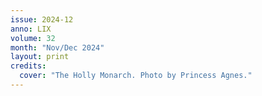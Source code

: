 ```yaml
---
issue: 2024-12
anno: LIX
volume: 32
month: "Nov/Dec 2024"
layout: print
credits:
  cover: "The Holly Monarch. Photo by Princess Agnes."
---
```

